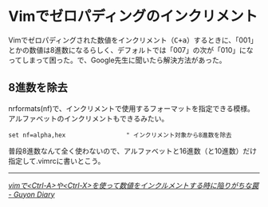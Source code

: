 # Vimでゼロパディングのインクリメント

Vimでゼロパディングされた数値をインクリメント（<kbd>C+a</kbd>）するときに、「001」とかの数値は8進数になるらしく、デフォルトでは「007」の次が「010」になってしまって困った。で、Google先生に聞いたら解決方法があった。

<!-- READMORE -->


## 8進数を除去

nrformats(nf)で、インクリメントで使用するフォーマットを指定できる模様。アルファベットのインクリメントもできるみたい。

~~~ vim
set nf=alpha,hex                 " インクリメント対象から8進数を除去
~~~

普段8進数なんて全く使わないので、アルファベットと16進数（と10進数）だけ指定して.vimrcに書いとこう。

---

<cite>[vimで&lt;Ctrl-A&gt;や&lt;Ctrl-X&gt;を使って数値をインクルメントする時に陥りがちな罠 - Guyon Diary](http://d.hatena.ne.jp/guyon/20080306/1204792668)</cite>
